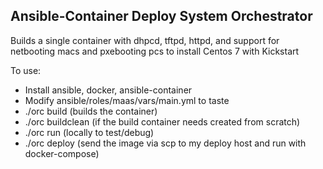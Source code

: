## Ansible-Container Deploy System Orchestrator

Builds a single container with dhpcd, tftpd, httpd, and support for netbooting macs and pxebooting pcs to install Centos 7 with Kickstart

To use:
* Install ansible, docker, ansible-container
* Modify ansible/roles/maas/vars/main.yml to taste
* ./orc build (builds the container)
* ./orc buildclean (if the build container needs created from scratch)
* ./orc run (locally to test/debug)
* ./orc deploy (send the image via scp to my deploy host and run with docker-compose)
